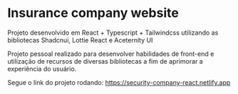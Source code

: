# Insurance company website

Projeto desenvolvido em React + Typescript + Tailwindcss utilizando as bibliotecas Shadcnui, Lottie React e Aceternity UI

Projeto pessoal realizado para desenvolver habilidades de front-end e utilização de recursos de diversas bibliotecas a fim de aprimorar a experiência do usuário.

Segue o link do projeto rodando: https://security-company-react.netlify.app
